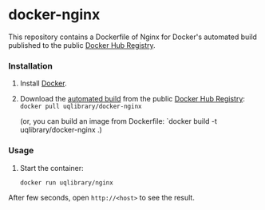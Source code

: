 docker-nginx
============

This repository contains a Dockerfile of Nginx for Docker's automated build published to the public [Docker Hub Registry](https://registry.hub.docker.com/).

### Installation

1. Install [Docker](https://www.docker.com/).

2. Download the [automated build](https://registry.hub.docker.com/u/uqlibrary/nginx/) from the public [Docker Hub Registry](https://registry.hub.docker.com/): `docker pull uqlibrary/docker-nginx`

   (or, you can build an image from Dockerfile: `docker build -t uqlibrary/docker-nginx .)

### Usage

1. Start the container:

    ```sh
    docker run uqlibrary/nginx
    ```

After few seconds, open `http://<host>` to see the result.
